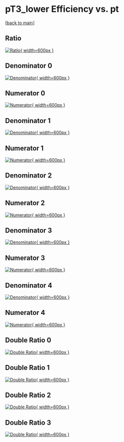 # pT3_lower Efficiency vs. pt

[[back to main](./)]



## Ratio

[![Ratio](../mtv/var/pT3_lower_loweta_0_0_eff_pt.png){ width=600px }](../mtv/var/pT3_lower_loweta_0_0_eff_pt.pdf)

## Denominator 0

[![Denominator](../mtv/den/pT3_lower_loweta_0_0_eff_pt_den0.png){ width=600px }](../mtv/den/pT3_lower_loweta_0_0_eff_pt_den0.pdf)

## Numerator 0

[![Numerator](../mtv/num/pT3_lower_loweta_0_0_eff_pt_num0.png){ width=600px }](../mtv/num/pT3_lower_loweta_0_0_eff_pt_num0.pdf)

## Denominator 1

[![Denominator](../mtv/den/pT3_lower_loweta_0_0_eff_pt_den1.png){ width=600px }](../mtv/den/pT3_lower_loweta_0_0_eff_pt_den1.pdf)

## Numerator 1

[![Numerator](../mtv/num/pT3_lower_loweta_0_0_eff_pt_num1.png){ width=600px }](../mtv/num/pT3_lower_loweta_0_0_eff_pt_num1.pdf)

## Denominator 2

[![Denominator](../mtv/den/pT3_lower_loweta_0_0_eff_pt_den2.png){ width=600px }](../mtv/den/pT3_lower_loweta_0_0_eff_pt_den2.pdf)

## Numerator 2

[![Numerator](../mtv/num/pT3_lower_loweta_0_0_eff_pt_num2.png){ width=600px }](../mtv/num/pT3_lower_loweta_0_0_eff_pt_num2.pdf)

## Denominator 3

[![Denominator](../mtv/den/pT3_lower_loweta_0_0_eff_pt_den3.png){ width=600px }](../mtv/den/pT3_lower_loweta_0_0_eff_pt_den3.pdf)

## Numerator 3

[![Numerator](../mtv/num/pT3_lower_loweta_0_0_eff_pt_num3.png){ width=600px }](../mtv/num/pT3_lower_loweta_0_0_eff_pt_num3.pdf)

## Denominator 4

[![Denominator](../mtv/den/pT3_lower_loweta_0_0_eff_pt_den4.png){ width=600px }](../mtv/den/pT3_lower_loweta_0_0_eff_pt_den4.pdf)

## Numerator 4

[![Numerator](../mtv/num/pT3_lower_loweta_0_0_eff_pt_num4.png){ width=600px }](../mtv/num/pT3_lower_loweta_0_0_eff_pt_num4.pdf)

## Double Ratio 0

[![Double Ratio](../mtv/ratio/pT3_lower_loweta_0_0_eff_pt_ratio0.png){ width=600px }](../mtv/ratio/pT3_lower_loweta_0_0_eff_pt_ratio0.pdf)

## Double Ratio 1

[![Double Ratio](../mtv/ratio/pT3_lower_loweta_0_0_eff_pt_ratio1.png){ width=600px }](../mtv/ratio/pT3_lower_loweta_0_0_eff_pt_ratio1.pdf)

## Double Ratio 2

[![Double Ratio](../mtv/ratio/pT3_lower_loweta_0_0_eff_pt_ratio2.png){ width=600px }](../mtv/ratio/pT3_lower_loweta_0_0_eff_pt_ratio2.pdf)

## Double Ratio 3

[![Double Ratio](../mtv/ratio/pT3_lower_loweta_0_0_eff_pt_ratio3.png){ width=600px }](../mtv/ratio/pT3_lower_loweta_0_0_eff_pt_ratio3.pdf)

